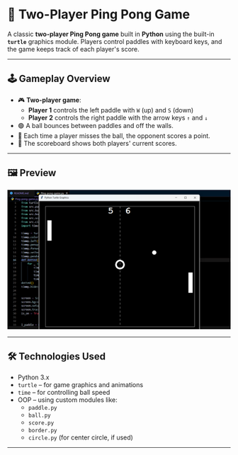# 🏓 Two-Player Ping Pong Game

A classic **two-player Ping Pong game** built in **Python** using the built-in **`turtle`** graphics module. Players control paddles with keyboard keys, and the game keeps track of each player's score.

---

## 🕹️ Gameplay Overview

- 🎮 **Two-player game**:
  - **Player 1** controls the left paddle with `W` (up) and `S` (down)
  - **Player 2** controls the right paddle with the arrow keys `↑` and `↓`
- 🟢 A ball bounces between paddles and off the walls.
- 💯 Each time a player misses the ball, the opponent scores a point.
- 🧮 The scoreboard shows both players' current scores.

---

## 🖼️ Preview

![Game Preview](/assets/preview(1).png) 

---

## 🛠️ Technologies Used

- Python 3.x
- `turtle` – for game graphics and animations
- `time` – for controlling ball speed
- OOP – using custom modules like:
  - `paddle.py`
  - `ball.py`
  - `score.py`
  - `border.py`
  - `circle.py` (for center circle, if used)

---